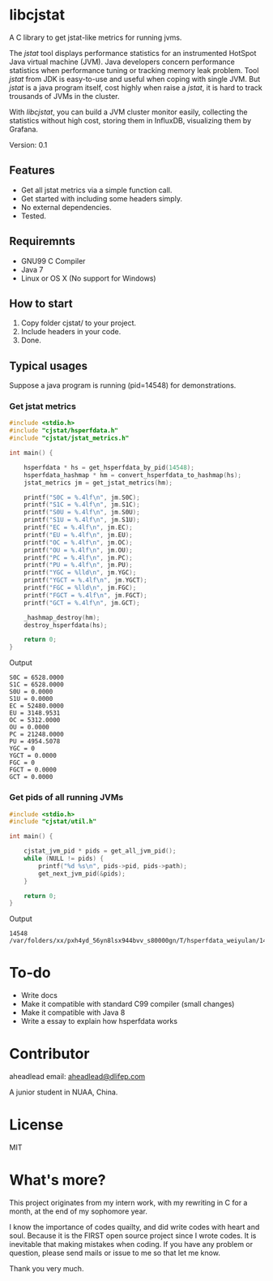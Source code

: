 # libcjstat

A C library to get jstat-like metrics for running jvms.

The _jstat_ tool displays performance statistics for an instrumented HotSpot Java
virtual machine (JVM). Java developers concern performance statistics when
performance tuning or tracking memory leak problem. Tool _jstat_ from JDK is
easy-to-use and useful when coping with single JVM. But _jstat_ is a java
program itself, cost highly when raise a _jstat_, it is hard to track trousands
of JVMs in the cluster. 

With _libcjstat_, you can build a JVM cluster monitor easily, collecting the
statistics without high cost, storing them in InfluxDB, visualizing them by
Grafana.

Version: 0.1

## Features

* Get all jstat metrics via a simple function call.
* Get started with including some headers simply.
* No external dependencies.
* Tested.

## Requiremnts

* GNU99 C Compiler
* Java 7
* Linux or OS X (No support for Windows)

## How to start

1.  Copy folder cjstat/ to your project.
2.  Include headers in your code.
3.  Done.

## Typical usages

Suppose a java program is running (pid=14548) for demonstrations.

### Get jstat metrics

```c
#include <stdio.h>
#include "cjstat/hsperfdata.h"
#include "cjstat/jstat_metrics.h"

int main() {

    hsperfdata * hs = get_hsperfdata_by_pid(14548);
    hsperfdata_hashmap * hm = convert_hsperfdata_to_hashmap(hs);
    jstat_metrics jm = get_jstat_metrics(hm);

    printf("S0C = %.4lf\n", jm.S0C);
    printf("S1C = %.4lf\n", jm.S1C);
    printf("S0U = %.4lf\n", jm.S0U);
    printf("S1U = %.4lf\n", jm.S1U);
    printf("EC = %.4lf\n", jm.EC);
    printf("EU = %.4lf\n", jm.EU);
    printf("OC = %.4lf\n", jm.OC);
    printf("OU = %.4lf\n", jm.OU);
    printf("PC = %.4lf\n", jm.PC);
    printf("PU = %.4lf\n", jm.PU);
    printf("YGC = %lld\n", jm.YGC);
    printf("YGCT = %.4lf\n", jm.YGCT);
    printf("FGC = %lld\n", jm.FGC);
    printf("FGCT = %.4lf\n", jm.FGCT);
    printf("GCT = %.4lf\n", jm.GCT);

    _hashmap_destroy(hm);
    destroy_hsperfdata(hs);

    return 0;
}

```

Output

```
S0C = 6528.0000
S1C = 6528.0000
S0U = 0.0000
S1U = 0.0000
EC = 52480.0000
EU = 3148.9531
OC = 5312.0000
OU = 0.0000
PC = 21248.0000
PU = 4954.5078
YGC = 0
YGCT = 0.0000
FGC = 0
FGCT = 0.0000
GCT = 0.0000
``` 

### Get pids of all running JVMs

```c
#include <stdio.h>
#include "cjstat/util.h"

int main() {

    cjstat_jvm_pid * pids = get_all_jvm_pid();
    while (NULL != pids) {
        printf("%d %s\n", pids->pid, pids->path);
        get_next_jvm_pid(&pids);
    }

    return 0;
}
```
Output

```
14548 /var/folders/xx/pxh4yd_56yn8lsx944bvv_s80000gn/T/hsperfdata_weiyulan/14548
```

# To-do

* Write docs
* Make it compatible with standard C99 compiler (small changes)
* Make it compatible with Java 8
* Write a essay to explain how hsperfdata works

# Contributor

aheadlead
email: aheadlead@dlifep.com

A junior student in NUAA, China.

# License

MIT

# What's more?

This project originates from my intern work, with my rewriting in C for a
month, at the end of my sophomore year.

I know the importance of codes quailty, and did write codes with heart and soul.
Because it is the FIRST open source project since I wrote codes. It is inevitable
that making mistakes when coding. If you have any problem or question, please
send mails or issue to me so that let me know. 

Thank you very much.


